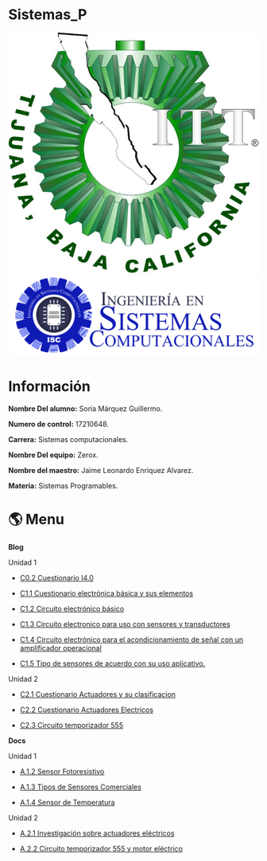 # Sistemas_P
![Logotec](img/ITT.jpg)
![LogoIsc](img/ISC.png)

#  Información #

**Nombre Del alumno:** Soria Márquez Guillermo.

**Numero de control:** 17210648.

**Carrera:** Sistemas computacionales.

**Nombre Del equipo:** Zerox.

**Nombre del maestro:** Jaime Leonardo Enriquez Alvarez.

**Materia:** Sistemas Programables.

# :earth_americas: Menu #

**Blog**

Unidad 1
* [C0.2 Cuestionario I4.0](https://github.com/GuillermoSoria97/Sistemas_P/blob/master/blog/C0.2%20GuillermoSoriaMarquez_Zerox.md)

* [C1.1 Cuestionario electrónica básica y sus elementos](https://github.com/GuillermoSoria97/Sistemas_P/blob/master/blog/C1.1%20GuillermoSoriaMarquez_Zerox.md)

* [C1.2 Circuito electrónico básico](https://github.com/GuillermoSoria97/Sistemas_P/blob/master/blog/C1.2%20GuillermoSoriaMarquez_Zerox.md)
  
* [C1.3 Circuito electronico para uso con sensores y transductores](https://github.com/GuillermoSoria97/Sistemas_P/blob/master/blog/C1.3%20GuillermoSoriaMarquez_Zerox.md)

* [C1.4 Circuito electrónico para el acondicionamiento de señal con un amplificador operacional](https://github.com/GuillermoSoria97/Sistemas_P/blob/master/blog/C1.4%20GuillermoSoriaMarquez_Zerox.md)
  
* [C1.5 Tipo de sensores de acuerdo con su uso aplicativo.](https://github.com/GuillermoSoria97/Sistemas_P/blob/master/blog/C1.5%20GuillermoSoriaMarquez_Zerox.md)

Unidad 2
* [C2.1 Cuestionario Actuadores y su clasificacion](https://github.com/GuillermoSoria97/Sistemas_P/blob/master/blog/C2.1GuillermoSoriaMarquez_Zerox.md)

* [C2.2 Cuestionario Actuadores Electricos](https://github.com/GuillermoSoria97/Sistemas_P/blob/master/blog/C2.2GuillermoSoriaMarquez_Zerox.md)

* [C2.3 Circuito temporizador 555](https://github.com/GuillermoSoria97/Sistemas_P/blob/master/blog/C2.3GuillermoSoriaMarquez_Zerox.md)




**Docs**

Unidad 1
* [A.1.2 Sensor Fotoresistivo](https://github.com/GuillermoSoria97/Sistemas_P/blob/master/docs/A.1.2GuillermoSoriaMarquez_Zerox.md)

* [A.1.3 Tipos de Sensores Comerciales](https://github.com/GuillermoSoria97/Sistemas_P/blob/master/docs/A.1.3GuillermoSoriaMarquez_Zerox.md)

* [A.1.4 Sensor de Temperatura](https://github.com/GuillermoSoria97/Sistemas_P/blob/master/docs/A.1.4GuillermoSoriaMarquez_Zerox.md)

Unidad 2
* [A.2.1 Investigación sobre actuadores eléctricos](https://github.com/GuillermoSoria97/Sistemas_P/blob/master/docs/A.2.1GuillermoSoriaMarquez_Zerox.md)
  
* [A.2.2 Circuito temporizador 555 y motor eléctrico](https://github.com/GuillermoSoria97/Sistemas_P/blob/master/docs/A.2.2GuillermoSoriaMarquez_Zerox.md)
